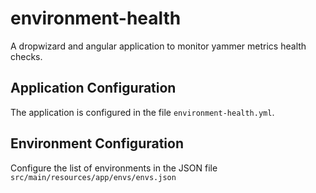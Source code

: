 environment-health
==================

A dropwizard and angular application to monitor yammer metrics health checks.

Application Configuration
-------------------------
The application is configured in the file `environment-health.yml`.

Environment Configuration
-------------------------
Configure the list of environments in the JSON file `src/main/resources/app/envs/envs.json`
